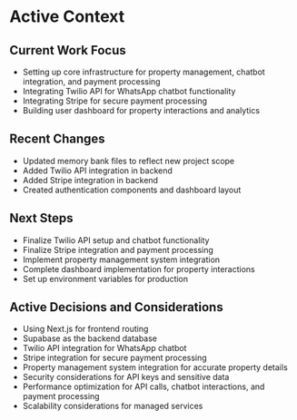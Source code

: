 # Active Context

## Current Work Focus
- Setting up core infrastructure for property management, chatbot integration, and payment processing
- Integrating Twilio API for WhatsApp chatbot functionality
- Integrating Stripe for secure payment processing
- Building user dashboard for property interactions and analytics

## Recent Changes
- Updated memory bank files to reflect new project scope
- Added Twilio API integration in backend
- Added Stripe integration in backend
- Created authentication components and dashboard layout

## Next Steps
- Finalize Twilio API setup and chatbot functionality
- Finalize Stripe integration and payment processing
- Implement property management system integration
- Complete dashboard implementation for property interactions
- Set up environment variables for production

## Active Decisions and Considerations
- Using Next.js for frontend routing
- Supabase as the backend database
- Twilio API integration for WhatsApp chatbot
- Stripe integration for secure payment processing
- Property management system integration for accurate property details
- Security considerations for API keys and sensitive data
- Performance optimization for API calls, chatbot interactions, and payment processing
- Scalability considerations for managed services
